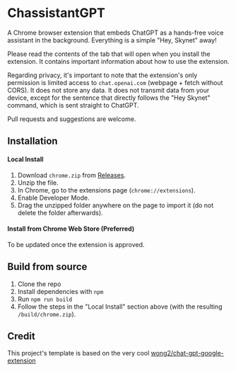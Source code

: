 # ChassistantGPT

A Chrome browser extension that embeds ChatGPT as a hands-free voice assistant in the background. Everything is a simple "Hey, Skynet" away!

Please read the contents of the tab that will open when you install the extension. It contains important information about how to use the extension.

Regarding privacy, it's important to note that the extension's only permission is limited access to `chat.openai.com` (webpage + fetch without CORS).
It does not store any data. It does not transmit data from your device, except for the sentence that directly follows the "Hey Skynet" command, which is sent straight to ChatGPT.

Pull requests and suggestions are welcome.

## Installation

#### Local Install

1. Download `chrome.zip` from [Releases](https://github.com/idosal/assistant-chat-gpt/releases).
2. Unzip the file.
3. In Chrome, go to the extensions page (`chrome://extensions`).
4. Enable Developer Mode.
5. Drag the unzipped folder anywhere on the page to import it (do not delete the folder afterwards).

#### Install from Chrome Web Store (Preferred)

To be updated once the extension is approved.

## Build from source

1. Clone the repo
2. Install dependencies with `npm`
3. Run `npm run build`
4. Follow the steps in the "Local Install" section above (with the resulting `/build/chrome.zip`).

## Credit

This project's template is based on the very cool [wong2/chat-gpt-google-extension](https://github.com/wong2/chat-gpt-google-extensione)
